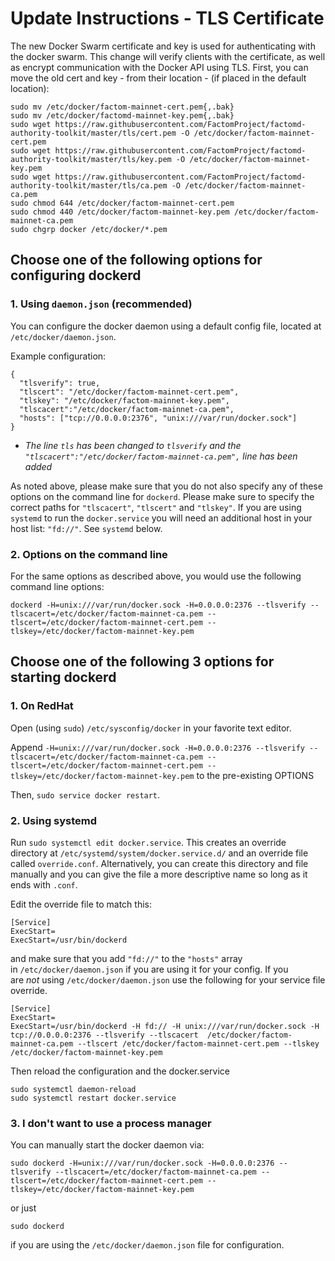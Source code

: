 # Update Instructions - TLS Certificate
The new Docker Swarm certificate and key is used for authenticating with the docker swarm.  This change will verify clients with the certificate, as well as encrypt communication with the Docker API using TLS. First, you can move the old cert and key - from their location - (if placed in the default location):

```
sudo mv /etc/docker/factom-mainnet-cert.pem{,.bak}
sudo mv /etc/docker/factomd-mainnet-key.pem{,.bak}
sudo wget https://raw.githubusercontent.com/FactomProject/factomd-authority-toolkit/master/tls/cert.pem -O /etc/docker/factom-mainnet-cert.pem
sudo wget https://raw.githubusercontent.com/FactomProject/factomd-authority-toolkit/master/tls/key.pem -O /etc/docker/factom-mainnet-key.pem
sudo wget https://raw.githubusercontent.com/FactomProject/factomd-authority-toolkit/master/tls/ca.pem -O /etc/docker/factom-mainnet-ca.pem
sudo chmod 644 /etc/docker/factom-mainnet-cert.pem
sudo chmod 440 /etc/docker/factom-mainnet-key.pem /etc/docker/factom-mainnet-ca.pem
sudo chgrp docker /etc/docker/*.pem

```
## Choose one of the following options for configuring dockerd

### 1. Using `daemon.json` (recommended)

You can configure the docker daemon using a default config file, located at
`/etc/docker/daemon.json`. 

Example configuration:
```
{
  "tlsverify": true,
  "tlscert": "/etc/docker/factom-mainnet-cert.pem",
  "tlskey": "/etc/docker/factom-mainnet-key.pem",
  "tlscacert":"/etc/docker/factom-mainnet-ca.pem",
  "hosts": ["tcp://0.0.0.0:2376", "unix:///var/run/docker.sock"]
}
```
 - *The line `tls` has been changed to `tlsverify`  and the `"tlscacert":"/etc/docker/factom-mainnet-ca.pem",` line has been added*

As noted above, please make sure that you do not also specify any of these
options on the command line for `dockerd`. Please make sure to specify the
correct paths for `"tlscacert"`, `"tlscert"` and `"tlskey"`. If you are using `systemd` to run
the `docker.service` you will need an additional host in your host list:
`"fd://"`. See `systemd` below.

### 2. Options on the command line

For the same options as described above, you would use the following command line options:
```
dockerd -H=unix:///var/run/docker.sock -H=0.0.0.0:2376 --tlsverify --tlscacert=/etc/docker/factom-mainnet-ca.pem --tlscert=/etc/docker/factom-mainnet-cert.pem --tlskey=/etc/docker/factom-mainnet-key.pem
```
## Choose one of the following 3 options for starting dockerd

### 1. On RedHat
Open (using `sudo`) `/etc/sysconfig/docker` in your favorite text editor.

Append `-H=unix:///var/run/docker.sock -H=0.0.0.0:2376 --tlsverify --tlscacert=/etc/docker/factom-mainnet-ca.pem --tlscert=/etc/docker/factom-mainnet-cert.pem --tlskey=/etc/docker/factom-mainnet-key.pem` to the pre-existing OPTIONS

Then, `sudo service docker restart`.

### 2. Using systemd
Run `sudo systemctl edit docker.service`. This creates an override directory at `/etc/systemd/system/docker.service.d/` and an override file called `override.conf`. Alternatively, you can create this directory and file manually and you can give the file a more descriptive name so long as it ends with `.conf`.

Edit the override file to match this:

```
[Service]
ExecStart=
ExecStart=/usr/bin/dockerd
```

and make sure that you add `"fd://"` to the `"hosts"` array in `/etc/docker/daemon.json` if you are using it for your config.
If you are *not* using `/etc/docker/daemon.json` use the following for your service file override.

```
[Service]
ExecStart=
ExecStart=/usr/bin/dockerd -H fd:// -H unix:///var/run/docker.sock -H tcp://0.0.0.0:2376 --tlsverify --tlscacert  /etc/docker/factom-mainnet-ca.pem --tlscert /etc/docker/factom-mainnet-cert.pem --tlskey /etc/docker/factom-mainnet-key.pem
```

Then reload the configuration and the docker.service

```
sudo systemctl daemon-reload
sudo systemctl restart docker.service
```

### 3. I don't want to use a process manager

You can manually start the docker daemon via:

```
sudo dockerd -H=unix:///var/run/docker.sock -H=0.0.0.0:2376 --tlsverify --tlscacert=/etc/docker/factom-mainnet-ca.pem --tlscert=/etc/docker/factom-mainnet-cert.pem --tlskey=/etc/docker/factom-mainnet-key.pem
```
or just
```
sudo dockerd
```
if you are using the `/etc/docker/daemon.json` file for configuration.



